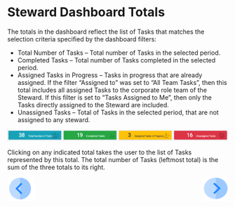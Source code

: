 # Steward Dashboard Totals

The totals in the dashboard reflect the list of Tasks that matches the selection criteria specified by the dashboard filters: 

- Total Number of Tasks – Total number of Tasks in the selected period. 
- Completed Tasks – Total number of Tasks completed in the selected period.
- Assigned Tasks in Progress – Tasks in progress that are already assigned. If the filter “Assigned to” was set to “All Team Tasks”, then this total includes all assigned Tasks to the corporate role team of the Steward. If this filter is set to “Tasks Assigned to Me”, then only the Tasks directly assigned to the Steward are included.
- Unassigned Tasks – Total of Tasks in the selected period, that are not assigned to any steward.

 ![image](/articles/DPM/images/Figure_42_Steward_Dashboard_Totals.png)


Clicking on any indicated total takes the user to the list of Tasks represented by this total. 
The total number of Tasks (leftmost total) is the sum of the three totals to its right.



[![Previous](/articles/DPM/images/Previous.png)](/articles/DPM/05_Steward_User_Interface/03_Steward_User_Interface_Filters.md)[<img align="right" width="60" height="54" src="/articles/DPM/images/Next.png">](/articles/DPM/05_Steward_User_Interface/05_Steward_User_Interface_Graphs.md)

